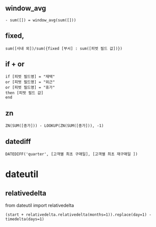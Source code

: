 ## window_avg
```
- sum([]) = window_avg(sum([]))
```
## fixed, 
```
sum([사내 외])/sum({fixed [부서] : sum([피벗 필드 값])})
```
## if + or
```
if [피벗 필드명] = "재택"
or [피벗 필드명] = "외근"
or [피벗 필드명] = "휴가"
then [피벗 필드 값]
end
```
## zn
```
ZN(SUM([종가])) - LOOKUP(ZN(SUM([종가])), -1)
```
## datediff
```
DATEDIFF('quarter', [고객별 최초 구매일], [고객별 최초 재구매일 ])
```
# dateutil
## relativedelta
from dateutil import relativedelta
```
(start + relativedelta.relativedelta(months=1)).replace(day=1) - timedelta(days=1)
```
